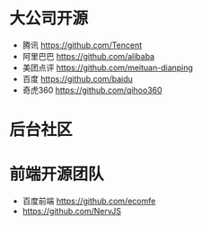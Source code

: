 # 大公司开源

- 腾讯 <https://github.com/Tencent>
- 阿里巴巴 <https://github.com/alibaba>
- 美团点评 <https://github.com/meituan-dianping>
- 百度 <https://github.com/baidu>
- 奇虎360 <https://github.com/qihoo360>

# 后台社区

# 前端开源团队

- 百度前端 <https://github.com/ecomfe>
- https://github.com/NervJS

